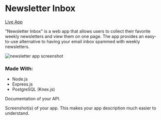 <h1>Newsletter Inbox</h1>

<a href="https://ryan-newsletter-app.now.sh/">Live App</a>

<p>"Newsletter Inbox" is a web app that allows users to collect their favorite weekly newsletters
and view them on one page. The app provides an easy-to-use alternative to having your email inbox
spammed with weekly newsletters. </p>

![newsletter app screenshot](/screenshots/newslettersapp.jpg.png "Title")

<h3>Made With:</h3>
<ul>
<li>Node.js</li>
<li>Express.js</li>
<li>PostgreSQL (Knex.js)</li>
</ul>
Documentation of your API.

Screenshot(s) of your app. This makes your app description much easier to understand.
